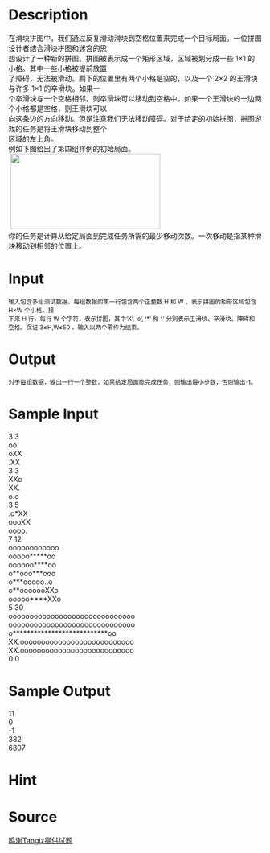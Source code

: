 
# Description

<div class="content"><div>在滑块拼图中，我们通过反复滑动滑块到空格位置来完成一个目标局面。一位拼图设计者结合滑块拼图和迷宫的思</div>
<div>想设计了一种新的拼图。拼图被表示成一个矩形区域，区域被划分成一些 1×1 的小格。其中一些小格被提前放置</div>
<div>了障碍，无法被滑动。剩下的位置里有两个小格是空的，以及一个 2×2 的王滑块与许多 1×1 的卒滑块。如果一</div>
<div>个卒滑块与一个空格相邻，则卒滑块可以移动到空格中。如果一个王滑块的一边两个小格都是空格，则王滑块可以</div>
<div>向这条边的方向移动。但是注意我们无法移动障碍。对于给定的初始拼图，拼图游戏的任务是将王滑块移动到整个</div>
<div>区域的左上角。</div>
<div>例如下图给出了第四组样例的初始局面。</div>
<div> <img src="source/bzoj/4682/img/aHR0cHM6Ly9seWRzeS5jb20vSnVkZ2VPbmxpbmUvdXBsb2FkLzIwMTYwOC8xMS5wbmc=.png" width="298" height="150" alt=""/></div>
<div>你的任务是计算从给定局面到完成任务所需的最少移动次数。一次移动是指某种滑块移动到相邻的位置上。</div>
<div></div>
<div></div>
<p></p></div>

# Input

<div class="content"><div style="font-size: 11.8181819915771px;">输入包含多组测试数据。每组数据的第一行包含两个正整数 H 和 W ，表示拼图的矩形区域包含 H×W 个小格。接</div>
<div style="font-size: 11.8181819915771px;">下来 H 行，每行 W 个字符，表示拼图，其中‘X’, ‘o’, ‘*’ 和 ‘.’ 分别表示王滑块、卒滑块、障碍和</div>
<div style="font-size: 11.8181819915771px;">空格。保证 3≤H,W≤50 。输入以两个零作为结束。</div></div>

# Output

<div class="content"><div style="font-size: 11.8181819915771px;">对于每组数据，输出一行一个整数，如果给定局面能完成任务，则输出最小步数，否则输出-1。</div></div>

# Sample Input

<div class="content"><span class="sampledata">3 3<br/>
oo.<br/>
oXX<br/>
.XX<br/>
3 3<br/>
XXo<br/>
XX.<br/>
o.o<br/>
3 5<br/>
.o*XX<br/>
oooXX<br/>
oooo.<br/>
7 12<br/>
oooooooooooo<br/>
ooooo*****oo<br/>
oooooo****oo<br/>
o**ooo***ooo<br/>
o***ooooo..o<br/>
o**ooooooXXo<br/>
ooooo****XXo<br/>
5 30<br/>
oooooooooooooooooooooooooooooo<br/>
oooooooooooooooooooooooooooooo<br/>
o***************************oo<br/>
XX.ooooooooooooooooooooooooooo<br/>
XX.ooooooooooooooooooooooooooo<br/>
0 0 </span></div>

# Sample Output

<div class="content"><span class="sampledata">11<br/>
0<br/>
-1<br/>
382<br/>
6807<br/>
</span></div>

# Hint

<div class="content"><p></p></div>

# Source

<div class="content"><p><a href="problemset.php?search=鸣谢Tangjz提供试题">鸣谢Tangjz提供试题</a></p></div>

